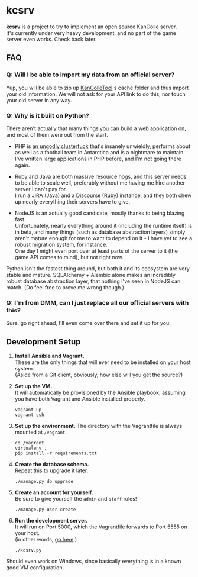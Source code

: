 kcsrv
=====

**kcsrv** is a project to try to implement an open source KanColle server.  
It's currently under very heavy development, and no part of the game server even works. Check back later.



FAQ
---

### Q: Will I be able to import my data from an official server?

Yup, you will be able to zip up [KanColleTool](https://github.com/KanColleTool/KanColleTool)'s cache folder and thus import your old information. We will not ask for your API link to do this, nor touch your old server in any way.

### Q: Why is it built on Python?

There aren't actually that many things you can build a web application on, and most of them were out from the start.

* PHP is [an ungodly clusterfuck](http://eev.ee/blog/2012/04/09/php-a-fractal-of-bad-design/) that's insanely unwieldly, performs about as well as a football team in Antarctica and is a nightmare to maintain.  
  I've written large applications in PHP before, and I'm not going there again.

* Ruby and Java are both massive resource hogs, and this server needs to be able to scale well, preferably without me having me hire another server I can't pay for.  
  I run a JIRA (Java) and a Discourse (Ruby) instance, and they both chew up nearly everything their servers have to give.

* NodeJS is an actually good candidate, mostly thanks to being blazing fast.  
  Unfortunately, nearly everything around it (including the runtime itself) is in beta, and many things (such as database abstraction layers) simply aren't mature enough for me to want to depend on it - I have yet to see a robust migration system, for instance.  
  One day I might even port over at least parts of the server to it (the game API comes to mind), but not right now.

Python isn't the fastest thing around, but both it and its ecosystem are very stable and mature. SQLAlchemy + Alembic alone makes an incredibly robust database abstraction layer, that nothing I've seen in NodeJS can match. (Do feel free to prove me wrong though.)

### Q: I'm from DMM, can I just replace all our official servers with this?

Sure, go right ahead, I'll even come over there and set it up for you.



Development Setup
---

1.  **Install Ansible and Vagrant.**  
    These are the only things that will ever need to be installed on your host system.  
    (Aside from a Git client, obviously, how else will you get the source?)

1.  **Set up the VM.**  
    It will automatically be provisioned by the Ansible playbook, assuming you have both Vagrant and Ansible installed properly.
    
        vagrant up
        vagrant ssh

1.  **Set up the environment.**
    The directory with the Vagrantfile is always mounted at `/vagrant`.
    
        cd /vagrant
        virtualenv .
        pip install -r requirements.txt

1.  **Create the database schema.**  
    Repeat this to upgrade it later.
    
        ./manage.py db upgrade

1.  **Create an account for yourself.**  
    Be sure to give yourself the `admin` and `staff` roles!
    
        ./manage.py user create

1.  **Run the development server.**  
    It will run on Port 5000, which the Vagrantfile forwards to Port 5555 on your host.  
    (in other words, [go here](http://127.0.0.1:5555).)
    
        ./kcsrv.py

Should even work on Windows, since basically everything is in a known good VM configuration.
